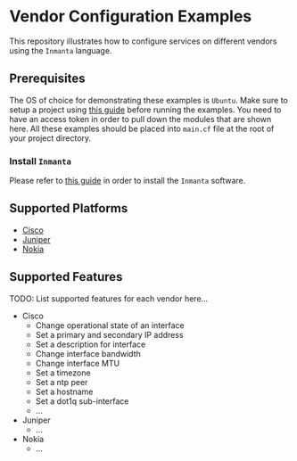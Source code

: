 # Vendor Configuration Examples

This repository illustrates how to configure services on different vendors using the `Inmanta` language.

## Prerequisites

The OS of choice for demonstrating these examples is `Ubuntu`. Make sure to setup a project using [this guide](https://docs.inmanta.com/community/latest/quickstart.html) before running the examples.
You need to have an access token in order to pull down the modules that are shown here.
All these examples should be placed into `main.cf` file at the root of your project directory.

### Install `Inmanta`

Please refer to [this guide](https://docs.inmanta.com/community/latest/install/1-install-server.html#install-the-software) in order to install the `Inmanta` software.

## Supported Platforms

* [Cisco](Cisco/README.md)
* [Juniper](Juniper/README.md)
* [Nokia](Nokia/README.md)

## Supported Features

TODO: List supported features for each vendor here...

* Cisco
  * Change operational state of an interface
  * Set a primary and secondary IP address
  * Set a description for interface
  * Change interface bandwidth
  * Change interface MTU
  * Set a timezone
  * Set a ntp peer
  * Set a hostname
  * Set a dot1q sub-interface
  * ...
* Juniper
  * ...
* Nokia
  * ...
